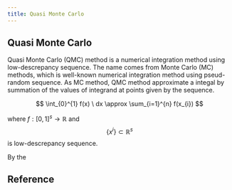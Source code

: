 ```yaml
---
title: Quasi Monte Carlo
---
```


## Quasi Monte Carlo
Quasi Monte Carlo (QMC) method is a numerical integration method using low-descrepancy sequence.
The name comes from Monte Carlo (MC) methods, which is well-known numerical integration method using pseud-random sequence.
As MC method, QMC method approximate a integal by summation of the values of integrand at points given by the sequence.

$$
    \int_{0}^{1}
        f(x)
    \ dx
    \approx
    \sum_{i=1}^{n}
        f(x_{i})
$$

where $f: [0, 1]^{s} \rightarrow \mathbb{R}$ and $$\{x^{i}\} \subset \mathbb{R}^{s}$$ is low-descrepancy sequence.

By the


## Reference

